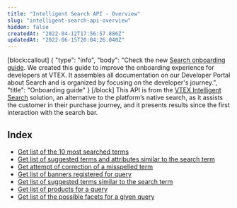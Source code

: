 ```yaml
---
title: "Intelligent Search API - Overview"
slug: "intelligent-search-api-overview"
hidden: false
createdAt: "2022-04-12T17:56:57.886Z"
updatedAt: "2022-06-15T20:04:26.040Z"
---
```

[block:callout]
{
  "type": "info",
  "body": "Check the new [Search onboarding guide](https://developers.vtex.com/vtex-rest-api/docs/search-onboarding). We created this guide to improve the onboarding experience for developers at VTEX. It assembles all documentation on our Developer Portal about Search and is organized by focusing on the developer's journey.",
  "title": "Onboarding guide"
}
[/block]
This API is from the [VTEX Intelligent Search](https://help.vtex.com/en/tracks/vtex-intelligent-search--19wrbB7nEQcmwzDPl1l4Cb/3qgT47zY08biLP3d5os3DG) solution, an alternative to the platform’s native search, as it assists the customer in their purchase journey, and it presents results since the first interaction with the search bar.

## Index
- [Get list of the 10 most searched terms](https://developers.vtex.com/vtex-rest-api/reference/get_top-searches)
- [Get list of suggested terms and attributes similar to the search term](https://developers.vtex.com/vtex-rest-api/reference/get_autocomplete-suggestions)
- [Get attempt of correction of a misspelled term](https://developers.vtex.com/vtex-rest-api/reference/get_correction-search)
- [Get list of banners registered for query](https://developers.vtex.com/vtex-rest-api/reference/get_banners-facets)
- [Get list of suggested terms similar to the search term](https://developers.vtex.com/vtex-rest-api/reference/get_search-suggestions)
- [Get list of products for a query](https://developers.vtex.com/vtex-rest-api/reference/get_product-search-facets)
- [Get list of the possible facets for a given query](https://developers.vtex.com/vtex-rest-api/reference/get_facets-facets)